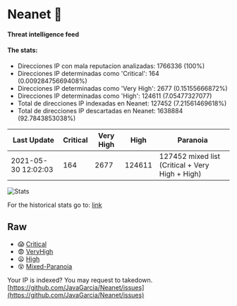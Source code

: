 # Neanet :hocho:
#### Threat intelligence feed
#### The stats:

- Direcciones IP con mala reputacion analizadas: 1766336 (100%)
- Direcciones IP determinadas como 'Critical':  164 (0.00928475669408%)
- Direcciones IP determinadas como 'Very High':  2677 (0.15155666872%)
- Direcciones IP determinadas como 'High':  124611 (7.05477327077)
- Total de direcciones IP indexadas en Neanet:  127452 (7.21561469618%)
- Total de direcciones IP descartadas en Neanet:  1638884 (92.7843853038%)

| Last Update | Critical | Very High | High | Paranoia |
| --- | --- | --- | --- | --- |
| 2021-05-30 12:02:03 | 164 | 2677 | 124611 | 127452 mixed list (Critical + Very High + High)|

![Stats](https://docs.google.com/spreadsheets/d/e/2PACX-1vSnaNMIXVabIpDJjufMlzH7poXnshF3mgd8Is1g9ytUEzVsP5my4Trn8f-xkoLLQ38xpL3HtmUexLo6/pubchart?oid=501124687&format=image)

For the historical stats go to: [link](/stats.csv)
## Raw
- :scream: [Critical](https://raw.githubusercontent.com/JavaGarcia/Neanet/master/blacklists/neanet_critical.txt)
- :fearful: [VeryHigh](https://raw.githubusercontent.com/JavaGarcia/Neanet/master/blacklists/neanet_veryHigh.txtt)
- :frowning: [High](https://raw.githubusercontent.com/JavaGarcia/Neanet/master/blacklists/neanet_high.txt)
- :dizzy_face: [Mixed-Paranoia](https://raw.githubusercontent.com/JavaGarcia/Neanet/master/blacklists/neanet_all.txt)


Your IP is indexed? You may request to takedown. [https://github.com/JavaGarcia/Neanet/issues](https://github.com/JavaGarcia/Neanet/issues)







































































































































































































































































































































































































































































































































































































































































































































































































































































































































































































































































































































































































































































































































































































































































































































































































































































































































































































































































































































































































































































































































































































































































































































































































































































































































































































































































































































































































































































































































































































































































































































































































































































































































































































































































































































































































































































































































































































































































































































































































































































































































































































































































































































































































































































































































































































































































































































































































































































































































































































































































































































































































































































































































































































































































































































































































































































































































































































































































































































































































































































































































































































































































































































































































































































































































































































































































































































































































































































































